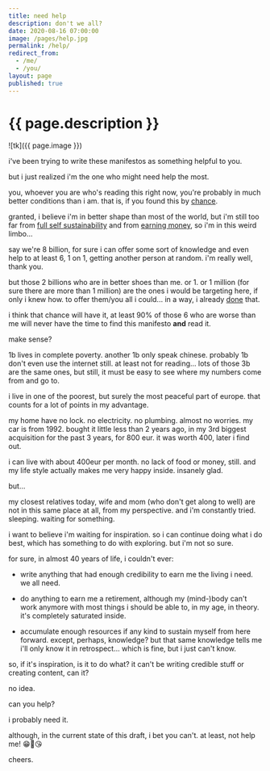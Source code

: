 ```yaml
---
title: need help
description: don't we all?
date: 2020-08-16 07:00:00
image: /pages/help.jpg
permalink: /help/
redirect_from:
  - /me/
  - /you/
layout: page
published: true
---
```


# {{ page.description }}

![tk]({{ page.image }})

i've been trying to write these manifestos as something helpful to you.

but i just realized i'm the one who might need help the most.

you, whoever you are who's reading this right now, you're probably in much better conditions than i am. that is, if you found this by [chance](/random).

granted, i believe i'm in better shape than most of the world, but i'm still too far from [full self sustainability](/ahoxus) and from [earning money](/money), so i'm in this weird limbo...

say we're 8 billion, for sure i can offer some sort of knowledge and even help to at least 6, 1 on 1, getting another person at random. i'm really well, thank you.

but those 2 billions who are in better shoes than me. or 1. or 1 million (for sure there are more than 1 million) are the ones i would be targeting here, if only i knew how. to offer them/you all i could... in a way, i already [done](/) that.

i think that chance will have it, at least 90% of those 6 who are worse than me will never have the time to find this manifesto **and** read it.

make sense?

1b lives in complete poverty. another 1b only speak chinese. probably 1b don't even use the internet still. at least not for reading... lots of those 3b are the same ones, but still, it must be easy to see where my numbers come from and go to.

i live in one of the poorest, but surely the most peaceful part of europe. that counts for a lot of points in my advantage.

my home have no lock. no electricity. no plumbing. almost no worries. my car is from 1992. bought it little less than 2 years ago, in my 3rd biggest acquisition for the past 3 years, for 800 eur. it was worth 400, later i find out.

i can live with about 400eur per month. no lack of food or money, still. and my life style actually makes me very happy inside. insanely glad.

but...

my closest relatives today, wife and mom (who don't get along to well) are not in this same place at all, from my perspective. and i'm constantly tried. sleeping. waiting for something.

i want to believe i'm waiting for inspiration. so i can continue doing what i do best, which has something to do with exploring. but i'm not so sure.

for sure, in almost 40 years of life, i couldn't ever:

- write anything that had enough credibility to earn me the living i need. we all need.

- do anything to earn me a retirement, although my (mind-)body can't work anymore with most things i should be able to, in my age, in theory. it's completely saturated inside.

- accumulate enough resources if any kind to sustain myself from here forward. except, perhaps, knowledge? but that same knowledge tells me i'll only know it in retrospect... which is fine, but i just can't know.

so, if it's inspiration, is it to do what? it can't be writing credible stuff or creating content, can it?

no idea.

can you help?

i probably need it.

although, in the current state of this draft, i bet you can't. at least, not help me! 😁🤣😘

cheers.
